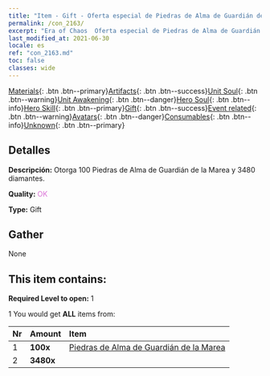 ```yaml
---
title: "Item - Gift - Oferta especial de Piedras de Alma de Guardián de la Marea C"
permalink: /con_2163/
excerpt: "Era of Chaos  Oferta especial de Piedras de Alma de Guardián de la Marea C"
last_modified_at: 2021-06-30
locale: es
ref: "con_2163.md"
toc: false
classes: wide
---
```

 [Materials](/ItemsES/){: .btn .btn--primary}[Artifacts](/ItemsES/Artifacts/){: .btn .btn--success}[Unit Soul](/ItemsES/UnitSoul/){: .btn .btn--warning}[Unit Awakening](/ItemsES/UnitAwakening/){: .btn .btn--danger}[Hero Soul](/ItemsES/HeroSoul/){: .btn .btn--info}[Hero Skill](/ItemsES/HeroSkill/){: .btn .btn--primary}[Gift](/ItemsES/Gift/){: .btn .btn--success}[Event related](/ItemsES/Events/){: .btn .btn--warning}[Avatars](/ItemsES/Avatars/){: .btn .btn--danger}[Consumables](/ItemsES/Consumables/){: .btn .btn--info}[Unknown](/ItemsES/Unknown/){: .btn .btn--primary}

## Detalles
 **Descripción:** Otorga 100 Piedras de Alma de Guardián de la Marea y 3480 diamantes.

 **Quality:** <span style="color: #DA70D6">OK</span>

 **Type:** Gift

## Gather

  None

## This item contains:

 **Required Level to open:** 1

 1 You would get **ALL** items  from:

  | Nr | Amount |     Item    |
  |:---|:-------|:------------|
  | 1 |  **100x** | [Piedras de Alma de Guardián de la Marea](/ItemsES/unt_352/) |  | 
  | 2 |  **3480x** | <i class="fas fa-gem"/> |  | 
